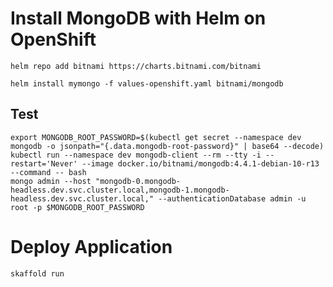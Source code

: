 # Install MongoDB with Helm on OpenShift

```
helm repo add bitnami https://charts.bitnami.com/bitnami
```

```
helm install mymongo -f values-openshift.yaml bitnami/mongodb
```
## Test
```
export MONGODB_ROOT_PASSWORD=$(kubectl get secret --namespace dev mongodb -o jsonpath="{.data.mongodb-root-password}" | base64 --decode)
kubectl run --namespace dev mongodb-client --rm --tty -i --restart='Never' --image docker.io/bitnami/mongodb:4.4.1-debian-10-r13 --command -- bash
mongo admin --host "mongodb-0.mongodb-headless.dev.svc.cluster.local,mongodb-1.mongodb-headless.dev.svc.cluster.local," --authenticationDatabase admin -u root -p $MONGODB_ROOT_PASSWORD
```


# Deploy Application
```
skaffold run
```



